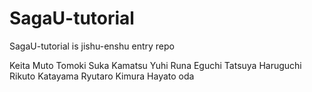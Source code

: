 # SagaU-tutorial
SagaU-tutorial is jishu-enshu entry repo

Keita Muto
Tomoki Suka
Kamatsu Yuhi
Runa Eguchi
Tatsuya Haruguchi
Rikuto Katayama
Ryutaro Kimura
Hayato oda
